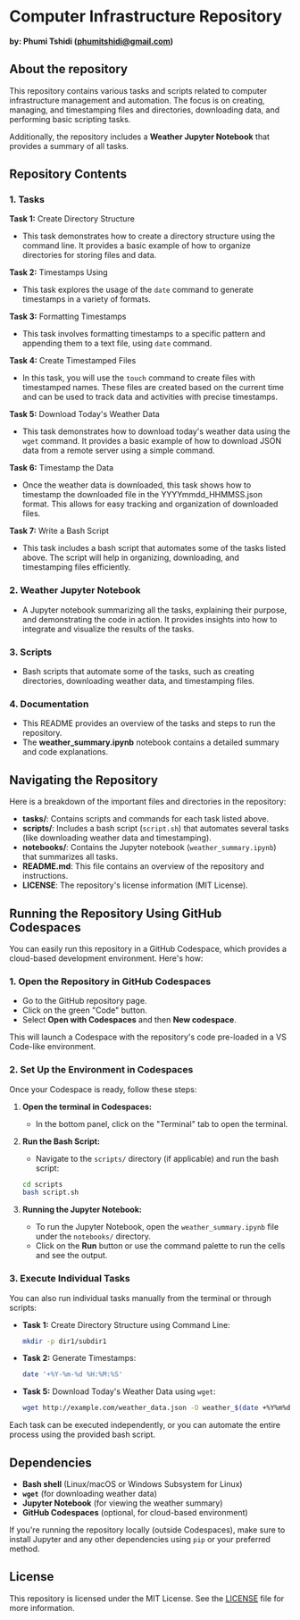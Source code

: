 # Computer Infrastructure Repository
**by: Phumi Tshidi (phumitshidi@gmail.com)**

## About the repository

This repository contains various tasks and scripts related to computer infrastructure management and automation. The focus is on creating, managing, and timestamping files and directories, downloading data, and performing basic scripting tasks. 

Additionally, the repository includes a **Weather Jupyter Notebook** that provides a summary of all tasks.

## Repository Contents

### 1. **Tasks**
   **Task 1:** Create Directory Structure

   - This task demonstrates how to create a directory structure using the command line. It provides a basic example of how to organize directories for storing files and data.

   **Task 2:** Timestamps Using 

   - This task explores the usage of the `date` command to generate timestamps in a variety of formats.

   **Task 3:** Formatting Timestamps 

   - This task involves formatting timestamps to a specific pattern and appending them to a text file, using `date` command.


   **Task 4:** Create Timestamped Files

   - In this task, you will use the `touch` command to create files with timestamped names. These files are created based on the current time and can be used to track data and activities with precise timestamps.

   **Task 5:** Download Today's Weather Data

   - This task demonstrates how to download today's weather data using the `wget` command. It provides a basic example of how to download JSON data from a remote server using a simple command.

   **Task 6:** Timestamp the Data

   - Once the weather data is downloaded, this task shows how to timestamp the downloaded file in the YYYYmmdd_HHMMSS.json format. This allows for easy tracking and organization of downloaded files.

   **Task 7:** Write a Bash Script

   - This task includes a bash script that automates some of the tasks listed above. The script will help in organizing, downloading, and timestamping files efficiently.


### 2. **Weather Jupyter Notebook**
   - A Jupyter notebook summarizing all the tasks, explaining their purpose, and demonstrating the code in action. It provides insights into how to integrate and visualize the results of the tasks.

### 3. **Scripts**
   - Bash scripts that automate some of the tasks, such as creating directories, downloading weather data, and timestamping files.

### 4. **Documentation**
   - This README provides an overview of the tasks and steps to run the repository.
   - The **weather_summary.ipynb** notebook contains a detailed summary and code explanations.

## Navigating the Repository

Here is a breakdown of the important files and directories in the repository:

- **tasks/**: Contains scripts and commands for each task listed above.
- **scripts/**: Includes a bash script (`script.sh`) that automates several tasks (like downloading weather data and timestamping).
- **notebooks/**: Contains the Jupyter notebook (`weather_summary.ipynb`) that summarizes all tasks.
- **README.md**: This file contains an overview of the repository and instructions.
- **LICENSE**: The repository's license information (MIT License).

## Running the Repository Using GitHub Codespaces

You can easily run this repository in a GitHub Codespace, which provides a cloud-based development environment. Here's how:

### 1. Open the Repository in GitHub Codespaces
   - Go to the GitHub repository page.
   - Click on the green "Code" button.
   - Select **Open with Codespaces** and then **New codespace**.
   
   This will launch a Codespace with the repository's code pre-loaded in a VS Code-like environment.

### 2. Set Up the Environment in Codespaces

Once your Codespace is ready, follow these steps:

   1. **Open the terminal in Codespaces:**
      - In the bottom panel, click on the "Terminal" tab to open the terminal.
   
   2. **Run the Bash Script:**
      - Navigate to the `scripts/` directory (if applicable) and run the bash script:
      ```bash
      cd scripts
      bash script.sh
      ```

   3. **Running the Jupyter Notebook:**
      - To run the Jupyter Notebook, open the `weather_summary.ipynb` file under the `notebooks/` directory.
      - Click on the **Run** button or use the command palette to run the cells and see the output.

### 3. Execute Individual Tasks

You can also run individual tasks manually from the terminal or through scripts:

   - **Task 1:** Create Directory Structure using Command Line:
     ```bash
     mkdir -p dir1/subdir1
     ```
   
   - **Task 2:** Generate Timestamps:
     ```bash
     date '+%Y-%m-%d %H:%M:%S'
     ```
   
   - **Task 5:** Download Today's Weather Data using `wget`:
     ```bash
     wget http://example.com/weather_data.json -O weather_$(date +%Y%m%d_%H%M%S).json
     ```

Each task can be executed independently, or you can automate the entire process using the provided bash script.

## Dependencies

- **Bash shell** (Linux/macOS or Windows Subsystem for Linux)
- **`wget`** (for downloading weather data)
- **Jupyter Notebook** (for viewing the weather summary)
- **GitHub Codespaces** (optional, for cloud-based environment)

If you're running the repository locally (outside Codespaces), make sure to install Jupyter and any other dependencies using `pip` or your preferred method.

## License

This repository is licensed under the MIT License. See the [LICENSE](LICENSE) file for more information.


